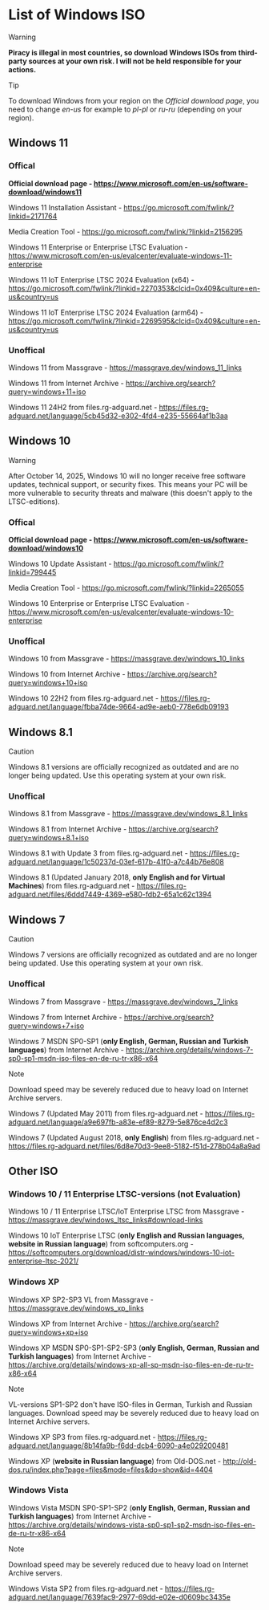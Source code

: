 # List of Windows ISO
> [!WARNING]
> **Piracy is illegal in most countries, so download Windows ISOs from third-party sources at your own risk. I will not be held responsible for your actions.**

> [!TIP]
> To download Windows from your region on the *Official download page*, you need to change *en-us* for example to *pl-pl* or *ru-ru* (depending on your region).
## Windows 11
### Offical
**Official download page - https://www.microsoft.com/en-us/software-download/windows11**

Windows 11 Installation Assistant - https://go.microsoft.com/fwlink/?linkid=2171764

Media Creation Tool - https://go.microsoft.com/fwlink/?linkid=2156295

Windows 11 Enterprise or Enterprise LTSC Evaluation - https://www.microsoft.com/en-us/evalcenter/evaluate-windows-11-enterprise

Windows 11 IoT Enterprise LTSC 2024 Evaluation (x64) - https://go.microsoft.com/fwlink/?linkid=2270353&clcid=0x409&culture=en-us&country=us

Windows 11 IoT Enterprise LTSC 2024 Evaluation (arm64) - https://go.microsoft.com/fwlink/?linkid=2269595&clcid=0x409&culture=en-us&country=us
### Unoffical
Windows 11 from Massgrave - https://massgrave.dev/windows_11_links

Windows 11 from Internet Archive - https://archive.org/search?query=windows+11+iso

Windows 11 24H2 from files.rg-adguard.net - https://files.rg-adguard.net/language/5cb45d32-e302-4fd4-e235-55664af1b3aa
## Windows 10
> [!WARNING]
> After October 14, 2025, Windows 10 will no longer receive free software updates, technical support, or security fixes. This means your PC will be more vulnerable to security threats and malware (this doesn't apply to the LTSC-editions). 
### Offical
**Official download page - https://www.microsoft.com/en-us/software-download/windows10**

Windows 10 Update Assistant - https://go.microsoft.com/fwlink/?linkid=799445

Media Creation Tool - https://go.microsoft.com/fwlink/?linkid=2265055

Windows 10 Enterprise or Enterprise LTSC Evaluation - https://www.microsoft.com/en-us/evalcenter/evaluate-windows-10-enterprise
### Unoffical
Windows 10 from Massgrave - https://massgrave.dev/windows_10_links

Windows 10 from Internet Archive - https://archive.org/search?query=windows+10+iso

Windows 10 22H2 from files.rg-adguard.net - https://files.rg-adguard.net/language/fbba74de-9664-ad9e-aeb0-778e6db09193
## Windows 8.1
> [!CAUTION]
> Windows 8.1 versions are officially recognized as outdated and are no longer being updated. Use this operating system at your own risk.
### Unoffical
Windows 8.1 from Massgrave - https://massgrave.dev/windows_8.1_links

Windows 8.1 from Internet Archive - https://archive.org/search?query=windows+8.1+iso

Windows 8.1 with Update 3 from files.rg-adguard.net - https://files.rg-adguard.net/language/1c50237d-03ef-617b-41f0-a7c44b76e808

Windows 8.1 (Updated January 2018, **only English and for Virtual Machines**) from files.rg-adguard.net - https://files.rg-adguard.net/files/6ddd7449-4369-e580-fdb2-65a1c62c1394
## Windows 7
> [!CAUTION]
> Windows 7 versions are officially recognized as outdated and are no longer being updated. Use this operating system at your own risk.
### Unoffical
Windows 7 from Massgrave - https://massgrave.dev/windows_7_links

Windows 7 from Internet Archive - https://archive.org/search?query=windows+7+iso

Windows 7 MSDN SP0-SP1 (**only English, German, Russian and Turkish languages**) from Internet Archive - https://archive.org/details/windows-7-sp0-sp1-msdn-iso-files-en-de-ru-tr-x86-x64
> [!NOTE]
> Download speed may be severely reduced due to heavy load on Internet Archive servers.

Windows 7 (Updated May 2011) from files.rg-adguard.net - https://files.rg-adguard.net/language/a9e697fb-a83e-ef89-8279-5e876ce4d2c3

Windows 7 (Updated August 2018, **only English**) from files.rg-adguard.net - https://files.rg-adguard.net/files/6d8e70d3-9ee8-5182-f51d-278b04a8a9ad
## Other ISO
### Windows 10 / 11 Enterprise LTSC-versions (not Evaluation)
Windows 10 / 11 Enterprise LTSC/IoT Enterprise LTSC from Massgrave - https://massgrave.dev/windows_ltsc_links#download-links

Windows 10 IoT Enterprise LTSC (**only English and Russian languages, website in Russian language**) from softcomputers.org - https://softcomputers.org/download/distr-windows/windows-10-iot-enterprise-ltsc-2021/
### Windows XP
Windows XP SP2-SP3 VL from Massgrave - https://massgrave.dev/windows_xp_links

Windows XP from Internet Archive - https://archive.org/search?query=windows+xp+iso

Windows XP MSDN SP0-SP1-SP2-SP3 (**only English, German, Russian and Turkish languages**) from Internet Archive - https://archive.org/details/windows-xp-all-sp-msdn-iso-files-en-de-ru-tr-x86-x64
> [!NOTE]
> VL-versions SP1-SP2 don't have ISO-files in German, Turkish and Russian languages.
Download speed may be severely reduced due to heavy load on Internet Archive servers.

Windows XP SP3 from files.rg-adguard.net - https://files.rg-adguard.net/language/8b14fa9b-f6dd-dcb4-6090-a4e029200481

Windows XP (**website in Russian language**) from Old-DOS.net - http://old-dos.ru/index.php?page=files&mode=files&do=show&id=4404
### Windows Vista
Windows Vista MSDN SP0-SP1-SP2 (**only English, German, Russian and Turkish languages**) from Internet Archive - https://archive.org/details/windows-vista-sp0-sp1-sp2-msdn-iso-files-en-de-ru-tr-x86-x64
> [!NOTE]
> Download speed may be severely reduced due to heavy load on Internet Archive servers.

Windows Vista SP2 from files.rg-adguard.net - https://files.rg-adguard.net/language/7639fac9-2977-69dd-e02e-d0609bc3435e
